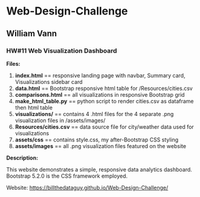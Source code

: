 # Web-Design-Challenge
## William Vann
### HW#11 Web Visualization Dashboard

**Files:**

1. **index.html**           == responsive landing page with navbar, Summary card, Visualizations sidebar card
2. **data.html**            == Bootstrap responsive html table for /Resources/cities.csv
3. **comparisons.html**     == all visualizations in responsive Bootstrap grid 
4. **make_html_table.py**   == python script to render cities.csv as dataframe then html table 
5. **visualizations/**      == contains 4 .html files for the 4 separate .png visualization files in /assets/images/
6. **Resources/cities.csv** == data source file for city/weather data used for visualizations
7. **assets/css**           == contains style.css, my after-Bootstrap CSS styling
8. **assets/images**        == all .png visualization files featured on the website

**Description:**

This website demonstrates a simple, responsive data analytics dashboard. Bootstrap 5.2.0 is the CSS framework employed. 

Website: https://billthedataguy.github.io/Web-Design-Challenge/
